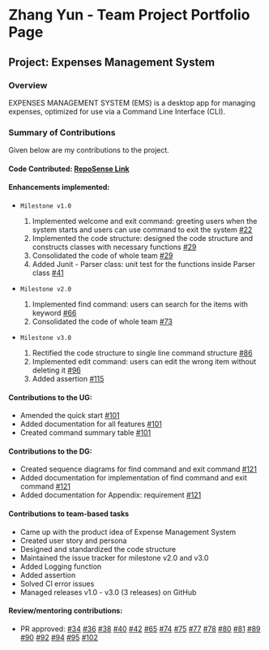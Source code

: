 # Zhang Yun - Team Project Portfolio Page

## Project: Expenses Management System

### Overview

EXPENSES MANAGEMENT SYSTEM (EMS) is a desktop app for managing expenses, optimized for use via a Command Line
Interface (CLI).

### Summary of Contributions

Given below are my contributions to the project.

#### Code Contributed: [RepoSense Link](https://nus-tic4001-ay2122s1.github.io/tp-dashboard/?search=&sort=groupTitle&sortWithin=title&timeframe=commit&mergegroup=&groupSelect=groupByRepos&breakdown=true&checkedFileTypes=docs~functional-code~test-code~other&since=2021-09-17&tabOpen=true&tabType=authorship&tabAuthor=zyjarvis&tabRepo=AY2122S1-TIC4001-F18-2%2Ftp%5Bmaster%5D&authorshipIsMergeGroup=false&authorshipFileTypes=docs~functional-code~test-code&authorshipIsBinaryFileTypeChecked=false)

#### Enhancements implemented:

* ```Milestone v1.0```
  1. Implemented welcome and exit command: greeting users when the system starts and users can use command to exit the system [#22](https://github.com/AY2122S1-TIC4001-F18-2/tp/pull/22)
  2. Implemented the code structure: designed the code structure and constructs classes with necessary functions [#29](https://github.com/AY2122S1-TIC4001-F18-2/tp/pull/29)
  3. Consolidated the code of whole team [#29](https://github.com/AY2122S1-TIC4001-F18-2/tp/pull/29)
  4. Added Junit - Parser class: unit test for the functions inside Parser class [#41](https://github.com/AY2122S1-TIC4001-F18-2/tp/pull/41)

* ```Milestone v2.0```
  1. Implemented find command: users can search for the items with keyword [#66](https://github.com/AY2122S1-TIC4001-F18-2/tp/pull/66)
  2. Consolidated the code of whole team [#73](https://github.com/AY2122S1-TIC4001-F18-2/tp/pull/73)

* ```Milestone v3.0```
  1. Rectified the code structure to single line command structure [#86](https://github.com/AY2122S1-TIC4001-F18-2/tp/pull/86)
  2. Implemented edit command: users can edit the wrong item without deleting it [#96](https://github.com/AY2122S1-TIC4001-F18-2/tp/pull/96)
  3. Added assertion [#115](https://github.com/AY2122S1-TIC4001-F18-2/tp/pull/115)

#### Contributions to the UG:

* Amended the quick start [#101](https://github.com/AY2122S1-TIC4001-F18-2/tp/pull/101)
* Added documentation for all features [#101](https://github.com/AY2122S1-TIC4001-F18-2/tp/pull/101)
* Created command summary table [#101](https://github.com/AY2122S1-TIC4001-F18-2/tp/pull/101)

#### Contributions to the DG:

* Created sequence diagrams for find command and exit command [#121](https://github.com/AY2122S1-TIC4001-F18-2/tp/pull/121)
* Added documentation for implementation of find command and exit command [#121](https://github.com/AY2122S1-TIC4001-F18-2/tp/pull/121)
* Added documentation for Appendix: requirement [#121](https://github.com/AY2122S1-TIC4001-F18-2/tp/pull/121)

#### Contributions to team-based tasks

* Came up with the product idea of Expense Management System
* Created user story and persona
* Designed and standardized the code structure
* Maintained the issue tracker for milestone v2.0 and v3.0
* Added Logging function
* Added assertion
* Solved CI error issues
* Managed releases v1.0 - v3.0 (3 releases) on GitHub

#### Review/mentoring contributions:

* PR approved: 
  [#34](https://github.com/AY2122S1-TIC4001-F18-2/tp/pull/34)
  [#36](https://github.com/AY2122S1-TIC4001-F18-2/tp/pull/36)
  [#38](https://github.com/AY2122S1-TIC4001-F18-2/tp/pull/38)
  [#40](https://github.com/AY2122S1-TIC4001-F18-2/tp/pull/40)
  [#42](https://github.com/AY2122S1-TIC4001-F18-2/tp/pull/42)
  [#65](https://github.com/AY2122S1-TIC4001-F18-2/tp/pull/65)
  [#74](https://github.com/AY2122S1-TIC4001-F18-2/tp/pull/74)
  [#75](https://github.com/AY2122S1-TIC4001-F18-2/tp/pull/75)
  [#77](https://github.com/AY2122S1-TIC4001-F18-2/tp/pull/77)
  [#78](https://github.com/AY2122S1-TIC4001-F18-2/tp/pull/78)
  [#80](https://github.com/AY2122S1-TIC4001-F18-2/tp/pull/80)
  [#81](https://github.com/AY2122S1-TIC4001-F18-2/tp/pull/81)
  [#89](https://github.com/AY2122S1-TIC4001-F18-2/tp/pull/89)
  [#90](https://github.com/AY2122S1-TIC4001-F18-2/tp/pull/90)
  [#92](https://github.com/AY2122S1-TIC4001-F18-2/tp/pull/92)
  [#94](https://github.com/AY2122S1-TIC4001-F18-2/tp/pull/94)
  [#95](https://github.com/AY2122S1-TIC4001-F18-2/tp/pull/95)
  [#102](https://github.com/AY2122S1-TIC4001-F18-2/tp/pull/102)
